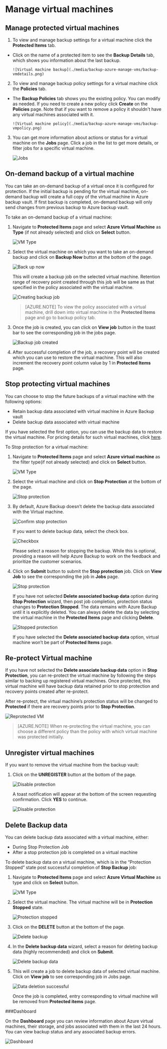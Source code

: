 
<properties
	pageTitle="Azure Backup - manage virtual machines"
	description="Learn how to manage an Azure virtual machine"
	services="backup"
	documentationCenter=""
	authors="jimpark"
	manager="jwhit"
	editor=""/>

<tags
	ms.service="backup"
	ms.workload="storage-backup-recovery"
	ms.tgt_pltfrm="na"
	ms.devlang="na"
	ms.topic="article"
	ms.date="05/28/2015"
	ms.author="jimpark"/>

# Manage virtual machines


## Manage protected virtual machines

1. To view and manage backup settings for a virtual machine click the **Protected Items** tab.

  - Click on the name of a protected item to see the **Backup Details** tab, which shows you information about the last backup.

        ![Virtual machine backup](./media/backup-azure-manage-vms/backup-vmdetails.png)

2. To view and manage backup policy settings for a virtual machine click the **Policies** tab.

  - The **Backup Policies** tab shows you the existing policy. You can modify as needed. If you need to create a new policy click **Create** on the **Policies** page. Note that if you want to remove a policy it shouldn't have any virtual machines associated with it.

        ![Virtual machine policy](./media/backup-azure-manage-vms/backup-vmpolicy.png)

3. You can get more information about actions or status for a virtual machine on the **Jobs** page. Click a job in the list to get more details, or filter jobs for a specific virtual machine.

    ![Jobs](./media/backup-azure-manage-vms/backup-job.png)

## On-demand backup of a virtual machine
You can take an on-demand backup of a virtual once it is configured for protection. If the initial backup is pending for the virtual machine, on-demand backup will create a full copy of the virtual machine in Azure backup vault. If first backup is completed, on-demand backup will only send changes from previous backup to Azure backup vault.

To take an on-demand backup of a virtual machine:

1. Navigate to **Protected Items** page and select **Azure Virtual Machine** as **Type** (if not already selected) and click on **Select** button.

    ![VM Type](./media/backup-azure-manage-vms/vm-type.png)

2. Select the virtual machine on which you want to take an on-demand backup and click on **Backup Now** button at the bottom of the page.

    ![Back up now](./media/backup-azure-manage-vms/backup-now.png)

    This will create a backup job on the selected virtual machine. Retention range of recovery point created through this job will be same as that specified in the policy associated with the virtual machine.

    ![Creating backup job](./media/backup-azure-manage-vms/creating-job.png)

    >[AZURE.NOTE] To view the policy associated with a virtual machine, drill down into virtual machine in the **Protected Items** page and go to backup policy tab.

3. Once the job is created, you can click on **View job** button in the toast bar to see the corresponding job in the jobs page.

    ![Backup job created](./media/backup-azure-manage-vms/created-job.png)

4. After successful completion of the job, a recovery point will be created which you can use to restore the virtual machine. This will also increment the recovery point column value by 1 in **Protected Items** page.

## Stop protecting virtual machines
You can choose to stop the future backups of a virtual machine with the following options:

- Retain backup data associated with virtual machine in Azure Backup vault
- Delete backup data associated with virtual machine

If you have selected the first option, you can use the backup data to restore the virtual machine. For pricing details for such virtual machines, click [here](http://azure.microsoft.com/pricing/details/backup/).

To Stop protection for a virtual machine:

1. Navigate to **Protected Items** page and select **Azure virtual machine** as the filter type(if not already selected) and click on **Select** button.

    ![VM Type](./media/backup-azure-manage-vms/vm-type.png)

2. Select the virtual machine and click on **Stop Protection** at the bottom of the page.

    ![Stop protection](./media/backup-azure-manage-vms/stop-protection.png)

3. By default, Azure Backup doesn’t delete the backup data associated with the Virtual machine.

    ![Confirm stop protection](./media/backup-azure-manage-vms/confirm-stop-protection.png)

    If you want to delete backup data, select the check box.

    ![Checkbox](./media/backup-azure-manage-vms/checkbox.png)

    Please select a reason for stopping the backup. While this is optional, providing a reason will help Azure Backup to work on the feedback and prioritize the customer scenarios.

4. Click on **Submit** button to submit the **Stop protection** job. Click on **View Job** to see the corresponding the job in **Jobs** page.

    ![Stop protection](./media/backup-azure-manage-vms/stop-protect-success.png)

    If you have not selected **Delete associated backup data** option during **Stop Protection** wizard, then post job completion, protection status changes to **Protection Stopped**. The data remains with Azure Backup until it is explicitly deleted. You can always delete the data by selecting the virtual machine in the **Protected Items** page and clicking **Delete**. 

    ![Stopped protection](./media/backup-azure-manage-vms/protection-stopped-status.png)

    If you have selected the **Delete associated backup data** option, virtual machine won’t be part of **Protected Items** page.

## Re-protect Virtual machine
If you have not selected the **Delete associate backup data** option in **Stop Protection**, you can re-protect the virtual machine by following the steps similar to backing up registered virtual machines. Once protected, this virtual machine will have backup data retained prior to stop protection and recovery points created after re-protect.

After re-protect, the virtual machine’s protection status will be changed to **Protected** if there are recovery points prior to **Stop Protection**.

  ![Reprotected VM](./media/backup-azure-manage-vms/reprotected-status.png)

>[AZURE.NOTE] When re-protecting the virtual machine, you can choose a different policy than the policy with which virtual machine was protected initially.

## Unregister virtual machines

If you want to remove the virtual machine from the backup vault:

1. Click on the **UNREGISTER** button at the bottom of the page.

    ![Disable protection](./media/backup-azure-manage-vms/unregister-button.png)

    A toast notification will appear at the bottom of the screen requesting confirmation. Click **YES** to continue.

    ![Disable protection](./media/backup-azure-manage-vms/confirm-unregister.png)

## Delete Backup data
You can delete backup data associated with a virtual machine, either:

- During Stop Protection Job
- After a stop protection job is completed on a virtual machine

To delete backup data on a virtual machine, which is in the “Protection Stopped” state post successful completion of **Stop Backup** job:

1. Navigate to **Protected Items** page and select **Azure Virtual Machine** as type and click on **Select** button.

    ![VM Type](./media/backup-azure-manage-vms/vm-type.png)

2. Select the virtual machine. The virtual machine will be in **Protection Stopped** state.

    ![Protection stopped](./media/backup-azure-manage-vms/protection-stopped-b.png)

3. Click on the **DELETE** button at the bottom of the page.

    ![Delete backup](./media/backup-azure-manage-vms/delete-backup.png)

4. In the **Delete backup data** wizard, select a reason for deleting backup data (highly recommended) and click on **Submit**.

    ![Delete backup data](./media/backup-azure-manage-vms/delete-backup-data.png)

5. This will create a job to delete backup data of selected virtual machine. Click on **View job** to see corresponding job in Jobs page.

    ![Data deletion successful](./media/backup-azure-manage-vms/delete-data-success.png)

    Once the job is completed, entry corresponding to virtual machine will be removed from **Protected items** page.


###Dashboard

On the **Dashboard** page you can review information about Azure virtual machines, their storage, and jobs associated with them in the last 24 hours. You can view backup status and any associated backup errors.

  ![Dashboard](./media/backup-azure-manage-vms/dashboard-protectedvms.png)
 

<!---HONumber=62-->